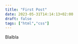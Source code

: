 ```yaml
---
title: "First Post"
date: 2023-05-31T14:14:13+02:00
draft: false
tags: ["html","css"]
---
```


Blalbla